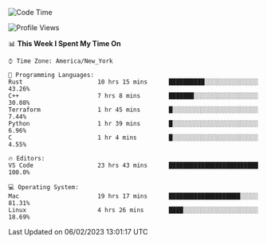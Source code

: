 <!--START_SECTION:waka-->
![Code Time](http://img.shields.io/badge/Code%20Time-122%20hrs%2053%20mins-blue)

![Profile Views](http://img.shields.io/badge/Profile%20Views-6-blue)

📊 **This Week I Spent My Time On** 

```text
⌚︎ Time Zone: America/New_York

💬 Programming Languages: 
Rust                     10 hrs 15 mins      ██████████░░░░░░░░░░░░░░░   43.26% 
C++                      7 hrs 8 mins        ███████░░░░░░░░░░░░░░░░░░   30.08% 
Terraform                1 hr 45 mins        █░░░░░░░░░░░░░░░░░░░░░░░░   7.44% 
Python                   1 hr 39 mins        █░░░░░░░░░░░░░░░░░░░░░░░░   6.96% 
C                        1 hr 4 mins         █░░░░░░░░░░░░░░░░░░░░░░░░   4.55%

🔥 Editors: 
VS Code                  23 hrs 43 mins      █████████████████████████   100.0%

💻 Operating System: 
Mac                      19 hrs 17 mins      ████████████████████░░░░░   81.31% 
Linux                    4 hrs 26 mins       ████░░░░░░░░░░░░░░░░░░░░░   18.69%

```


 Last Updated on 06/02/2023 13:01:17 UTC
<!--END_SECTION:waka-->
